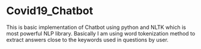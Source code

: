 # Covid19_Chatbot
This is basic implementation of Chatbot using python and NLTK which is most powerful NLP library. Basically I am using word tokenization method to extract answers close to the keywords used in questions by user.
